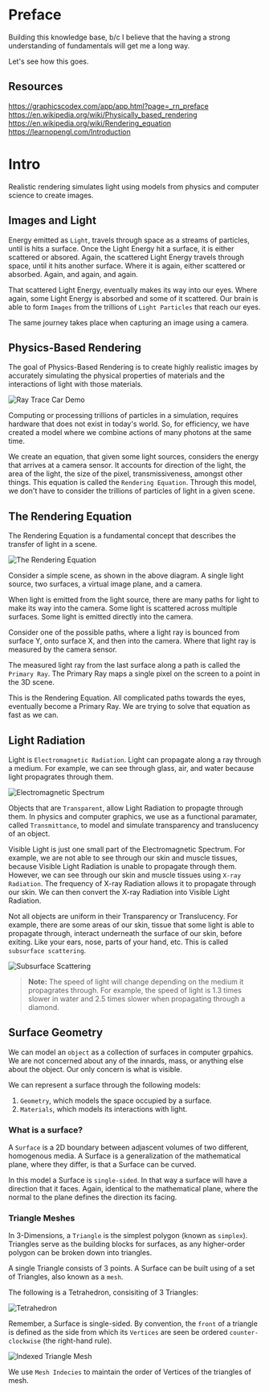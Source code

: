 # Preface

Building this knowledge base, b/c I believe that the having a strong understanding of fundamentals will get me a long way.

Let's see how this goes.

## Resources

https://graphicscodex.com/app/app.html?page=_rn_preface
https://en.wikipedia.org/wiki/Physically_based_rendering
https://en.wikipedia.org/wiki/Rendering_equation
https://learnopengl.com/Introduction


# Intro
Realistic rendering simulates light using models from physics and computer science to create images.

## Images and Light
Energy emitted as `Light`, travels through space as a streams of particles, until is hits a surface. Once the Light Energy hit a surface, it is either scattered or absored. 
Again, the scattered Light Energy travels through space, until it hits another surface. Where it is again, either scattered or absorbed. Again, and again, and again.

That scattered Light Energy, eventually makes its way into our eyes. Where again, some Light Energy is absorbed and some of it scattered. Our brain is able to form `Images` from the trillions of `Light Particles` that reach our eyes.

The same journey takes place when capturing an image using a camera.

## Physics-Based Rendering
The goal of Physics-Based Rendering is to create highly realistic images by accurately simulating the physical properties of materials and the interactions of light with those materials.

![Ray Trace Car Demo](resources/RayTraceReflectionsCar.jpg)

Computing or processing trillions of particles in a simulation, requires hardware that does not exist in today's world. So, for efficiency, we have created a model where we combine actions of many photons at the same time.

We create an equation, that given some light sources, considers the energy that arrives at a camera sensor. It accounts for direction of the light, the area of the light, the size of the pixel, transmissiveness, amongst other things. This equation is called the `Rendering Equation`.
Through this model, we don't have to consider the trillions of particles of light in a given scene.

## The Rendering Equation
The Rendering Equation is a fundamental concept that describes the transfer of light in a scene.

![The Rendering Equation](resources/TheRenderingEquationDiagram.png)

Consider a simple scene, as shown in the above diagram. A single light source, two surfaces, a virtual image plane, and a camera.

When light is emitted from the light source, there are many paths for light to make its way into the camera. Some light is scattered across multiple surfaces. Some light is emitted directly into the camera.

Consider one of the possible paths, where a light ray is bounced from surface Y, onto surface X, and then into the camera.
Where that light ray is measured by the camera sensor. 

The measured light ray from the last surface along a path is called the `Primary Ray`. The Primary Ray maps a single pixel on the screen to a point in the 3D scene.

This is the Rendering Equation. All complicated paths towards the eyes, eventually become a Primary Ray. We are trying to solve that equation as fast as we can.

## Light Radiation
Light is `Electromagnetic Radiation`. Light can propagate along a ray through a medium. For example, we can see through glass, air, and water because light propagrates through them.

![Electromagnetic Spectrum](resources/ElectromagneticSpectrum.png)

Objects that are `Transparent`, allow Light Radiation to propagte through them. In physics and computer graphics, we use as a functional paramater, called `Transmittance`, to model and simulate transparency and translucency of an object.

Visible Light is just one small part of the Electromagnetic Spectrum. For example, we are not able to see through our skin and muscle tissues, because Visible Light Radiation is unable to propagate through them.
However, we can see through our skin and muscle tissues using `X-ray Radiation`. The frequency of X-ray Radiation allows it to propagate through our skin. We can then convert the X-ray Radiation into Visible Light Radiation.

Not all objects are uniform in their Transparency or Translucency. For example, there are some areas of our skin, tissue that some light is able to propagate through, interact underneath the surface of our skin, before exiting. Like your ears, nose, parts of your hand, etc. This is called `subsurface scattering`.

![Subsurface Scattering](resources/SubsurfaceScattering.jpg)

> **Note:** The speed of light will change depending on the medium it propagrates through. For example, the speed of light is 1.3 times slower in water and 2.5 times slower when propagating through a diamond.

## Surface Geometry
We can model an `object` as a collection of surfaces in computer grpahics. We are not concerned about any of the innards, mass, or anything else about the object. Our only concern is what is visible.

We can represent a surface through the following models:

1. `Geometry`, which models the space occupied by a surface.
2. `Materials`, which models its interactions with light.

### What is a surface?
A `Surface` is a 2D boundary between adjascent volumes of two different, homogenous media. A Surface is a generalization of the mathematical plane, where they differ, is that a Surface can be curved.

In this model a Surface is `single-sided`. In that way a surface will have a direction that it faces. Again, identical to the mathematical plane, where the normal to the plane defines the direction its facing.

### Triangle Meshes
In 3-Dimensions, a `Triangle` is the simplest polygon (known as `simplex`). Triangles serve as the building blocks for surfaces, as any higher-order polygon can be broken down into triangles.

A single Triangle consists of 3 points. A Surface can be built using of a set of Triangles, also known as a `mesh`.

The following is a Tetrahedron, consisiting of 3 Triangles:

![Tetrahedron](resources/Tetrahedron.png)

Remember, a Surface is single-sided. By convention, the `front` of a triangle is defined as the side from which its `Vertices` are seen be ordered `counter-clockwise` (the right-hand rule).

![Indexed Triangle Mesh](resources/IndexedTriangleMesh.png)

We use `Mesh Indecies` to maintain the order of Vertices of the triangles of mesh.

